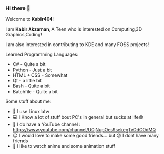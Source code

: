 ### Hi there 👋


Welcome to **Kabir404**!

I am **Kabir Akzaman**, A Teen who is interested on Computing,3D Graphics,Coding!

I am also interested in contributing to KDE and many FOSS projects!


Learned Programming Languages:
+ C# - Quite a bit
+ Python - Just a bit
+ HTML + CSS - Somewhat
+ Qt - a little bit
+ Bash - Quite a bit
+ Batchfile - Quite a bit

Some stuff about me:
+ 🐧 I use Linux btw
+ 💻 I Know a lot of stuff bout PC's in general but sucks at life😅
+ 📣 I do have a YouTube channel : https://www.youtube.com/channel/UCjNupOes9sekegTvOdO0dMQ
+ 😌 I would love to make some good friends....but 😟 I dont have many friends
+ 🎥 I like to watch anime and some animation stuff
